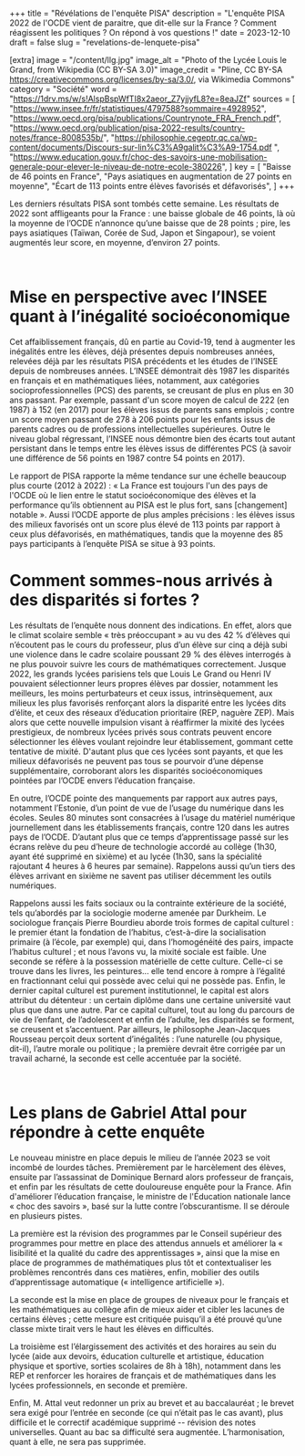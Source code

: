 +++
title = "Révélations de l'enquête PISA"
description = "L'enquête PISA 2022 de l'OCDE vient de paraitre, que dit-elle sur la France ? Comment réagissent les politiques ? On répond à vos questions !"
date = 2023-12-10
draft = false
slug = "revelations-de-lenquete-pisa"

[extra]
image = "/content/llg.jpg"
image_alt = "Photo of the Lycée Louis le Grand, from Wikipedia (CC BY-SA 3.0)"
image_credit = "Pline, CC BY-SA <https://creativecommons.org/licenses/by-sa/3.0/>, via Wikimedia Commons"
category = "Société"
word = "https://1drv.ms/w/s!AlspBspWfTI8x2aeor_Z7yjjyfL8?e=8eaJZf"
sources = [
  "https://www.insee.fr/fr/statistiques/4797588?sommaire=4928952",
  "https://www.oecd.org/pisa/publications/Countrynote_FRA_French.pdf",
  "https://www.oecd.org/publication/pisa-2022-results/country-notes/france-8008535b/",
  "https://philosophie.cegeptr.qc.ca/wp-content/documents/Discours-sur-lin%C3%A9galit%C3%A9-1754.pdf ",
  "https://www.education.gouv.fr/choc-des-savoirs-une-mobilisation-generale-pour-elever-le-niveau-de-notre-ecole-380226",
]
key = [
    "Baisse de 46 points en France",
    "Pays asiatiques en augmentation de 27 points en moyenne",
    "Écart de 113 points entre élèves favorisés et défavorisés",
]
+++

Les derniers résultats PISA sont tombés cette semaine. Les résultats de 2022 sont affligeants pour la France : une baisse globale de 46 points, là où la moyenne de l’OCDE n’annonce qu’une baisse que de 28 points ; pire, les pays asiatiques (Taïwan, Corée de Sud, Japon et Singapour), se voient augmentés leur score, en moyenne, d’environ 27 points. 

<br />

# Mise en perspective avec l’INSEE quant à l’inégalité socioéconomique 

Cet affaiblissement français, dû en partie au Covid-19, tend à augmenter les inégalités entre les élèves, déjà présentes depuis nombreuses années, relevées déjà par les résultats PISA précédents et les études de l’INSEE depuis de nombreuses années. L’INSEE démontrait dès 1987 les disparités en français et en mathématiques liées, notamment, aux catégories socioprofessionnelles (PCS) des parents, se creusant de plus en plus en 30 ans passant. Par exemple, passant d'un score moyen de calcul de 222 (en 1987) à 152 (en 2017) pour les élèves issus de parents sans emplois ; contre un score moyen passant de 278 à 206 points pour les enfants issus de parents cadres ou de professions intellectuelles supérieures. Outre le niveau global régressant, l’INSEE nous démontre bien des écarts tout autant persistant dans le temps entre les élèves issus de différentes PCS (à savoir une différence de 56 points en 1987 contre 54 points en 2017). 

Le rapport de PISA rapporte la même tendance sur une échelle beaucoup plus courte (2012 à 2022) : « La France est toujours l'un des pays de l'OCDE où le lien entre le statut socioéconomique des élèves et la performance qu’ils obtiennent au PISA est le plus fort, sans [changement] notable ». Aussi l’OCDE apporte de plus amples précisions : les élèves issus des milieux favorisés ont un score plus élevé de 113 points par rapport à ceux plus défavorisés, en mathématiques, tandis que la moyenne des 85 pays participants à l’enquête PISA se situe à 93 points. 

# Comment sommes-nous arrivés à des disparités si fortes ? 

Les résultats de l’enquête nous donnent des indications. En effet, alors que le climat scolaire semble « très préoccupant » au vu des 42 % d’élèves qui n’écoutent pas le cours du professeur, plus d’un élève sur cinq a déjà subi une violence dans le cadre scolaire poussant 29 % des élèves interrogés à ne plus pouvoir suivre les cours de mathématiques correctement. Jusque 2022, les grands lycées parisiens tels que Louis Le Grand ou Henri IV pouvaient sélectionner leurs propres élèves par dossier, notamment les meilleurs, les moins perturbateurs et ceux issus, intrinsèquement, aux milieux les plus favorisés renforçant alors la disparité entre les lycées dits d’élite, et ceux des réseaux d’éducation prioritaire (REP, naguère ZEP). Mais alors que cette nouvelle impulsion visant à réaffirmer la mixité des lycées prestigieux, de nombreux lycées privés sous contrats peuvent encore sélectionner les élèves voulant rejoindre leur établissement, gommant cette tentative de mixité. D'autant plus que ces lycées sont payants, et que les milieux défavorisés ne peuvent pas tous se pourvoir d’une dépense supplémentaire, corroborant alors les disparités socioéconomiques pointées par l’OCDE envers l’éducation française. 

En outre, l’OCDE pointe des manquements par rapport aux autres pays, notamment l’Estonie, d’un point de vue de l’usage du numérique dans les écoles. Seules 80 minutes sont consacrées à l’usage du matériel numérique journellement dans les établissements français, contre 120 dans les autres pays de l’OCDE. D’autant plus que ce temps d’apprentissage passé sur les écrans relève du peu d’heure de technologie accordé au collège (1h30, ayant été supprimé en sixième) et au lycée (1h30, sans la spécialité rajoutant 4 heures à 6 heures par semaine). Rappelons aussi qu’un tiers des élèves arrivant en sixième ne savent pas utiliser décemment les outils numériques. 

Rappelons aussi les faits sociaux ou la contrainte extérieure de la société, tels qu’abordés par la sociologie moderne amenée par Durkheim. Le sociologue français Pierre Bourdieu aborde trois formes de capital culturel : le premier étant la fondation de l’habitus, c’est-à-dire la socialisation primaire (à l’école, par exemple) qui, dans l’homogénéité des pairs, impacte l’habitus culturel ; et nous l’avons vu, la mixité sociale est faible. Une seconde se réfère à la possession matérielle de cette culture. Celle-ci se trouve dans les livres, les peintures... elle tend encore à rompre à l’égalité en fractionnant celui qui possède avec celui qui ne possède pas. Enfin, le dernier capital culturel est purement institutionnel, le capital est alors attribut du détenteur : un certain diplôme dans une certaine université vaut plus que dans une autre. Par ce capital culturel, tout au long du parcours de vie de l’enfant, de l’adolescent et enfin de l’adulte, les disparités se forment, se creusent et s’accentuent. Par ailleurs, le philosophe Jean-Jacques Rousseau perçoit deux sortent d’inégalités : l’une naturelle (ou physique, dit-il), l’autre morale ou politique ; la première devrait être corrigée par un travail acharné, la seconde est celle accentuée par la société. 

<br />

# Les plans de Gabriel Attal pour répondre à cette enquête 

Le nouveau ministre en place depuis le milieu de l’année 2023 se voit incombé de lourdes tâches. Premièrement par le harcèlement des élèves, ensuite par l’assassinat de Dominique Bernard alors professeur de français, et enfin par les résultats de cette douloureuse enquête pour la France. Afin d'améliorer l’éducation française, le ministre de l'Éducation nationale lance « choc des savoirs », basé sur la lutte contre l’obscurantisme. Il se déroule en plusieurs pistes. 

La première est la révision des programmes par le Conseil supérieur des programmes pour mettre en place des attendus annuels et améliorer la « lisibilité et la qualité du cadre des apprentissages », ainsi que la mise en place de programmes de mathématiques plus tôt et contextualiser les problèmes rencontrés dans ces matières, enfin, mobilier des outils d’apprentissage automatique (« intelligence artificielle »). 

La seconde est la mise en place de groupes de niveaux pour le français et les mathématiques au collège afin de mieux aider et cibler les lacunes de certains élèves ; cette mesure est critiquée puisqu’il a été prouvé qu’une classe mixte tirait vers le haut les élèves en difficultés. 

La troisième est l’élargissement des activités et des horaires au sein du lycée (aide aux devoirs, éducation culturelle et artistique, éducation physique et sportive, sorties scolaires de 8h à 18h), notamment dans les REP et renforcer les horaires de français et de mathématiques dans les lycées professionnels, en seconde et première. 

Enfin, M. Attal veut redonner un prix au brevet et au baccalauréat ; le brevet sera exigé pour l’entrée en seconde (ce qui n’était pas le cas avant), plus difficile et le correctif académique supprimé -- révision des notes universelles. Quant au bac sa difficulté sera augmentée. L’harmonisation, quant à elle, ne sera pas supprimée. 
